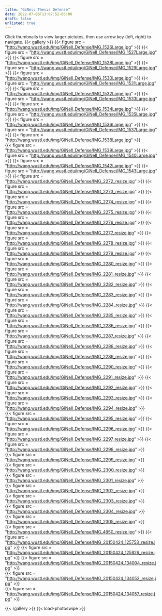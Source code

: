```yaml
---
title: "GiNell Thesis Defense"
date: 2022-07-06T13:07:52-05:00
draft: false
unlisted: true
---
```

Click thumbnails to view larger pictutes, then use arrow key (left, right) to navigate.
{{< gallery >}}
{{< figure src = "http://wang.wustl.edu/img/GiNell_Defense/IMG_1526Large.jpg" >}} 
{{< figure src = "http://wang.wustl.edu/img/GiNell_Defense/IMG_1527Large.jpg" >}} 
{{< figure src = "http://wang.wustl.edu/img/GiNell_Defense/IMG_1528Large.jpg" >}} 
{{< figure src = "http://wang.wustl.edu/img/GiNell_Defense/IMG_1529Large.jpg" >}} 
{{< figure src = "http://wang.wustl.edu/img/GiNell_Defense/IMG_1530Large.jpg" >}} 
{{< figure src = "http://wang.wustl.edu/img/GiNell_Defense/IMG_1531Large.jpg" >}} 
{{< figure src = "http://wang.wustl.edu/img/GiNell_Defense/IMG_1532Large.jpg" >}} 
{{< figure src = "http://wang.wustl.edu/img/GiNell_Defense/IMG_1533Large.jpg" >}} 
{{< figure src = "http://wang.wustl.edu/img/GiNell_Defense/IMG_1534Large.jpg" >}} 
{{< figure src = "http://wang.wustl.edu/img/GiNell_Defense/IMG_1535Large.jpg" >}} 
{{< figure src = "http://wang.wustl.edu/img/GiNell_Defense/IMG_1536Large.jpg" >}} 
{{< figure src = "http://wang.wustl.edu/img/GiNell_Defense/IMG_1537Large.jpg" >}} 
{{< figure src = "http://wang.wustl.edu/img/GiNell_Defense/IMG_1538Large.jpg" >}}	 
{{< figure src = "http://wang.wustl.edu/img/GiNell_Defense/IMG_1539Large.jpg" >}} 
{{< figure src = "http://wang.wustl.edu/img/GiNell_Defense/IMG_1540Large.jpg" >}} 
{{< figure src = "http://wang.wustl.edu/img/GiNell_Defense/IMG_1542Large.jpg" >}} 
{{< figure src = "http://wang.wustl.edu/img/GiNell_Defense/IMG_1543Large.jpg" >}} 
{{< figure src = "http://wang.wustl.edu/img/GiNell_Defense/IMG_2272_resize.jpg" >}} 
{{< figure src = "http://wang.wustl.edu/img/GiNell_Defense/IMG_2273_resize.jpg" >}} 
{{< figure src = "http://wang.wustl.edu/img/GiNell_Defense/IMG_2274_resize.jpg" >}} 
{{< figure src = "http://wang.wustl.edu/img/GiNell_Defense/IMG_2275_resize.jpg" >}} 
{{< figure src = "http://wang.wustl.edu/img/GiNell_Defense/IMG_2276_resize.jpg" >}} 
{{< figure src = "http://wang.wustl.edu/img/GiNell_Defense/IMG_2277_resize.jpg" >}} 
{{< figure src = "http://wang.wustl.edu/img/GiNell_Defense/IMG_2278_resize.jpg" >}} 
{{< figure src = "http://wang.wustl.edu/img/GiNell_Defense/IMG_2279_resize.jpg" >}} 
{{< figure src = "http://wang.wustl.edu/img/GiNell_Defense/IMG_2280_resize.jpg" >}} 
{{< figure src = "http://wang.wustl.edu/img/GiNell_Defense/IMG_2281_resize.jpg" >}} 
{{< figure src = "http://wang.wustl.edu/img/GiNell_Defense/IMG_2282_resize.jpg" >}} 
{{< figure src = "http://wang.wustl.edu/img/GiNell_Defense/IMG_2283_resize.jpg" >}} 
{{< figure src = "http://wang.wustl.edu/img/GiNell_Defense/IMG_2284_resize.jpg" >}} 
{{< figure src = "http://wang.wustl.edu/img/GiNell_Defense/IMG_2285_resize.jpg" >}} 
{{< figure src = "http://wang.wustl.edu/img/GiNell_Defense/IMG_2286_resize.jpg" >}} 
{{< figure src = "http://wang.wustl.edu/img/GiNell_Defense/IMG_2287_resize.jpg" >}} 
{{< figure src = "http://wang.wustl.edu/img/GiNell_Defense/IMG_2288_resize.jpg" >}} 
{{< figure src = "http://wang.wustl.edu/img/GiNell_Defense/IMG_2289_resize.jpg" >}} 
{{< figure src = "http://wang.wustl.edu/img/GiNell_Defense/IMG_2290_resize.jpg" >}} 
{{< figure src = "http://wang.wustl.edu/img/GiNell_Defense/IMG_2291_resize.jpg" >}} 
{{< figure src = "http://wang.wustl.edu/img/GiNell_Defense/IMG_2292_resize.jpg" >}} 
{{< figure src = "http://wang.wustl.edu/img/GiNell_Defense/IMG_2293_resize.jpg" >}} 
{{< figure src = "http://wang.wustl.edu/img/GiNell_Defense/IMG_2294_resize.jpg" >}}	 
{{< figure src = "http://wang.wustl.edu/img/GiNell_Defense/IMG_2295_resize.jpg" >}} 
{{< figure src = "http://wang.wustl.edu/img/GiNell_Defense/IMG_2296_resize.jpg" >}} 
{{< figure src = "http://wang.wustl.edu/img/GiNell_Defense/IMG_2297_resize.jpg" >}} 
{{< figure src = "http://wang.wustl.edu/img/GiNell_Defense/IMG_2298_resize.jpg" >}}	 
{{< figure src = "http://wang.wustl.edu/img/GiNell_Defense/IMG_2299_resize.jpg" >}}	 
{{< figure src = "http://wang.wustl.edu/img/GiNell_Defense/IMG_2300_resize.jpg" >}}	 
{{< figure src = "http://wang.wustl.edu/img/GiNell_Defense/IMG_2301_resize.jpg" >}}	 
{{< figure src = "http://wang.wustl.edu/img/GiNell_Defense/IMG_2302_resize.jpg" >}}	 
{{< figure src = "http://wang.wustl.edu/img/GiNell_Defense/IMG_2303_resize.jpg" >}}	 
{{< figure src = "http://wang.wustl.edu/img/GiNell_Defense/IMG_2304_resize.jpg" >}}	 
{{< figure src = "http://wang.wustl.edu/img/GiNell_Defense/IMG_2305_resize.jpg" >}}	 
{{< figure src = "http://wang.wustl.edu/img/GiNell_Defense/IMG_4850_resize.jpg" >}} 
{{< figure src = "http://wang.wustl.edu/img/GiNell_Defense/IMG_20150424_125753_resize.jpg" >}} 
{{< figure src = "http://wang.wustl.edu/img/GiNell_Defense/IMG_20150424_125826_resize.jpg" >}} 
{{< figure src = "http://wang.wustl.edu/img/GiNell_Defense/IMG_20150424_134004_resize.jpg" >}}	 
{{< figure src = "http://wang.wustl.edu/img/GiNell_Defense/IMG_20150424_134052_resize.jpg" >}}	 
{{< figure src = "http://wang.wustl.edu/img/GiNell_Defense/IMG_20150424_134057_resize.jpg" >}} 

{{< /gallery >}}
{{< load-photoswipe >}}